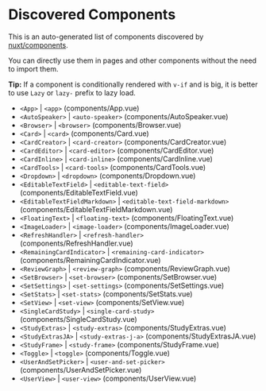 # Discovered Components

This is an auto-generated list of components discovered by [nuxt/components](https://github.com/nuxt/components).

You can directly use them in pages and other components without the need to import them.

**Tip:** If a component is conditionally rendered with `v-if` and is big, it is better to use `Lazy` or `lazy-` prefix to lazy load.

- `<App>` | `<app>` (components/App.vue)
- `<AutoSpeaker>` | `<auto-speaker>` (components/AutoSpeaker.vue)
- `<Browser>` | `<browser>` (components/Browser.vue)
- `<Card>` | `<card>` (components/Card.vue)
- `<CardCreator>` | `<card-creator>` (components/CardCreator.vue)
- `<CardEditor>` | `<card-editor>` (components/CardEditor.vue)
- `<CardInline>` | `<card-inline>` (components/CardInline.vue)
- `<CardTools>` | `<card-tools>` (components/CardTools.vue)
- `<Dropdown>` | `<dropdown>` (components/Dropdown.vue)
- `<EditableTextField>` | `<editable-text-field>` (components/EditableTextField.vue)
- `<EditableTextFieldMarkdown>` | `<editable-text-field-markdown>` (components/EditableTextFieldMarkdown.vue)
- `<FloatingText>` | `<floating-text>` (components/FloatingText.vue)
- `<ImageLoader>` | `<image-loader>` (components/ImageLoader.vue)
- `<RefreshHandler>` | `<refresh-handler>` (components/RefreshHandler.vue)
- `<RemainingCardIndicator>` | `<remaining-card-indicator>` (components/RemainingCardIndicator.vue)
- `<ReviewGraph>` | `<review-graph>` (components/ReviewGraph.vue)
- `<SetBrowser>` | `<set-browser>` (components/SetBrowser.vue)
- `<SetSettings>` | `<set-settings>` (components/SetSettings.vue)
- `<SetStats>` | `<set-stats>` (components/SetStats.vue)
- `<SetView>` | `<set-view>` (components/SetView.vue)
- `<SingleCardStudy>` | `<single-card-study>` (components/SingleCardStudy.vue)
- `<StudyExtras>` | `<study-extras>` (components/StudyExtras.vue)
- `<StudyExtrasJA>` | `<study-extras-j-a>` (components/StudyExtrasJA.vue)
- `<StudyFrame>` | `<study-frame>` (components/StudyFrame.vue)
- `<Toggle>` | `<toggle>` (components/Toggle.vue)
- `<UserAndSetPicker>` | `<user-and-set-picker>` (components/UserAndSetPicker.vue)
- `<UserView>` | `<user-view>` (components/UserView.vue)
